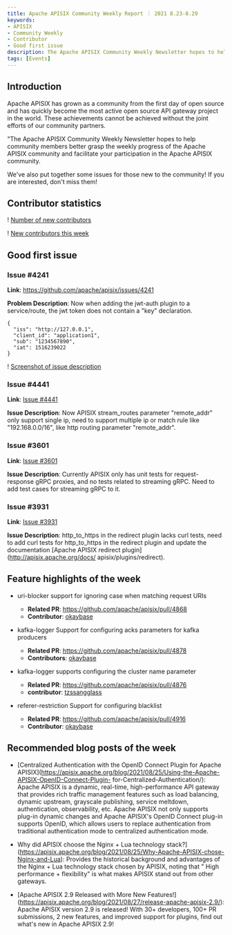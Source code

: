 ```yaml
---
title: Apache APISIX Community Weekly Report ｜ 2021 8.23-8.29
keywords:
- APISIX
- Community Weekly
- Contributor
- Good first issue
description: The Apache APISIX Community Weekly Newsletter hopes to help community members better understand the weekly progress of the Apache APISIX community and facilitate your participation in the Apache APISIX community.
tags: [Events]
---
```


<!--truncate-->

## Introduction

Apache APISIX has grown as a community from the first day of open source and has quickly become the most active open source API gateway project in the world. These achievements cannot be achieved without the joint efforts of our community partners.

"The Apache APISIX Community Weekly Newsletter hopes to help community members better grasp the weekly progress of the Apache APISIX community and facilitate your participation in the Apache APISIX community.

We've also put together some issues for those new to the community! If you are interested, don't miss them!

## Contributor statistics

! [Number of new contributors](https://static.apiseven.com/202108/1630393952402-4965d35c-6b05-4f71-9966-2fea7f7939d3.JPG)

! [New contributors this week](https://static.apiseven.com/202108/1630393952406-9f61c39b-ea9e-4451-bd26-ab845a32a222.JPG)

## Good first issue

### Issue #4241

**Link**: https://github.com/apache/apisix/issues/4241

**Problem Description**: Now when adding the jwt-auth plugin to a service/route, the jwt token does not contain a "key" declaration.

```shell
{
  "iss": "http://127.0.0.1",
  "client_id": "application1",
  "sub": "1234567890",
  "iat": 1516239022
}
```

! [Screenshot of issue description](https://static.apiseven.com/202108/1630393952407-b6a26364-6c36-47f6-82c2-81514c31f20b.PNG)

### Issue #4441

**Link**: [Issue #4441](https://github.com/apache/apisix/issues/4441)

**Issue Description**: Now APISIX stream_routes parameter "remote_addr" only support single ip, need to support multiple ip or match rule like "192.168.0.0/16", like http routing parameter "remote_addr".

### Issue #3601

**Link**: [Issue #3601](https://github.com/apache/apisix/issues/3601)

**Issue Description**: Currently APISIX only has unit tests for request-response gRPC proxies, and no tests related to streaming gRPC. Need to add test cases for streaming gRPC to it.

### Issue #3931

**Link**: [Issue #3931](https://github.com/apache/apisix/issues/3931)

**Issue Description**: http_to_https in the redirect plugin lacks curl tests, need to add curl tests for http_to_https in the redirect plugin and update the documentation [Apache APISIX redirect plugin](http://apisix.apache.org/docs/ apisix/plugins/redirect).

## Feature highlights of the week

- uri-blocker support for ignoring case when matching request URIs
  - **Related PR**: https://github.com/apache/apisix/pull/4868
  - **Contributor**: [okaybase](https://github.com/okaybase)

- kafka-logger Support for configuring acks parameters for kafka producers
  - **Related PR**: https://github.com/apache/apisix/pull/4878
  - **Contributors**: [okaybase](https://github.com/okaybase)

- kafka-logger supports configuring the cluster name parameter
  - **Related PR**: https://github.com/apache/apisix/pull/4876
  - **contributor**: [tzssangglass](https://github.com/tzssangglass)

- referer-restriction Support for configuring blacklist
  - **Related PR**: https://github.com/apache/apisix/pull/4916
  - **Contributor**: [okaybase](https://github.com/okaybase)

## Recommended blog posts of the week

- [Centralized Authentication with the OpenID Connect Plugin for Apache APISIX](https://apisix.apache.org/blog/2021/08/25/Using-the-Apache-APISIX-OpenID-Connect-Plugin- for-Centralized-Authentication/): Apache APISIX is a dynamic, real-time, high-performance API gateway that provides rich traffic management features such as load balancing, dynamic upstream, grayscale publishing, service meltdown, authentication, observability, etc. Apache APISIX not only supports plug-in dynamic changes and Apache APISIX's OpenID Connect plug-in supports OpenID, which allows users to replace authentication from traditional authentication mode to centralized authentication mode.

- Why did APISIX choose the Nginx + Lua technology stack?] (https://apisix.apache.org/blog/2021/08/25/Why-Apache-APISIX-chose-Nginx-and-Lua): Provides the historical background and advantages of the Nginx + Lua technology stack chosen by APISIX, noting that " High performance + flexibility" is what makes APISIX stand out from other gateways.

- [Apache APISIX 2.9 Released with More New Features!] (https://apisix.apache.org/blog/2021/08/27/release-apache-apisix-2.9/): Apache APISIX version 2.9 is released! With 30+ developers, 100+ PR submissions, 2 new features, and improved support for plugins, find out what's new in Apache APISIX 2.9!
